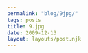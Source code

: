 ```yaml
---
permalink: "blog/9jpg/"
tags: posts
title: 9.jpg
date: 2009-12-13
layout: layouts/post.njk
---
```


